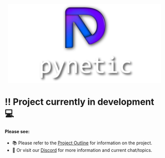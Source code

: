 <p align="center">
  <a href="https://github.com/Jabbey92/pynetic">
    <img height="250" src="/assets/icon & name.png">
  </a>
</p>

# ‼️ Project currently in **development** 💻

#### Please see:
- 📚 Please refer to the [Project Outline](Project%20Outline.md) for information on the project.
- 🔗 Or visit our [Discord](https://discord.gg/c8VYZnKWdY) for more information and current chat/topics.


<!--
# 🪄 Fascinatingly Simple

# 🔥 Blazingly fast development

-->

